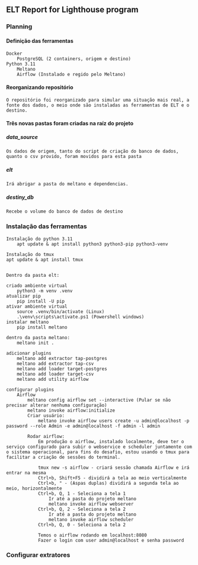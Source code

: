 ## ELT Report for Lighthouse program

### Planning
    
#### Definição das ferramentas
    Docker
        PostgreSQL (2 containers, origem e destino)
    Python 3.11
        Meltano
        Airflow (Instalado e regido pelo Meltano)

#### Reorganizando repositório
    O repositório foi reorganizado para simular uma situação mais real, a fonte dos dados, o meio onde são instaladas as ferramentas de ELT e o destino.

#### Três novas pastas foram criadas na raíz do projeto

##### data_source
    Os dados de origem, tanto do script de criação do banco de dados, quanto o csv provido, foram movidos para esta pasta
##### elt
    Irá abrigar a pasta do meltano e dependencias.
##### destiny_db
    Recebe o volume do banco de dados de destino

### Instalação das ferramentas
    Instalação do python 3.11
        apt update & apt install python3 python3-pip python3-venv
    
    Instalação do tmux
    apt update & apt install tmux


    Dentro da pasta elt:
    
    criado ambiente virtual
        python3 -m venv .venv
    atualizar pip
        pip install -U pip
    ativar ambiente virtual
        source .venv/bin/activate (Linux)
        .\venv\scripts\activate.ps1 (Powershell windows)
    instalar meltano
        pip install meltano
    
    dentro da pasta meltano:
        meltano init .

    adicionar plugins
        meltano add extractor tap-postgres
        meltano add extractor tap-csv
        meltano add loader target-postgres
        meltano add loader target-csv
        meltano add utility airflow
    
    configurar plugins
        Airflow
            meltano config airflow set --interactive (Pular se não precisar alterar nenhuma configuração)
            meltano invoke airflow:initialize
            Criar usuário:
                meltano invoke airflow users create -u admin@localhost -p password --role Admin -e admin@localhost -f admin -l admin
            
            Rodar airflow:
                Em produção o airflow, instalado localmente, deve ter o serviço configurado para subir o webservice e scheduler juntamente com o sistema operacional, para fins do desafio, estou usando o tmux para facilitar a criação de sessões do terminal.

                tmux new -s airflow - criará sessão chamada Airflow e irá entrar na mesma
                Ctrl+b, Shift+F5 - dividirá a tela ao meio verticalmente
                Ctrl+b, " - (Aspas duplas) dividirá a segunda tela ao meio, horizontalmente
                Ctrl+b, Q, 1 - Seleciona a tela 1
                    Ir até a pasta do projeto meltano
                    meltano invoke airflow webserver
                Ctrl+b, Q, 2 - Seleciona a tela 2
                    Ir até a pasta do projeto meltano
                    meltano invoke airflow scheduler
                Ctrl+b, Q, 0 - Seleciona a tela 2
                
                Temos o airflow rodando em localhost:8080
                Fazer o login com user admin@localhost e senha password

### Configurar extratores